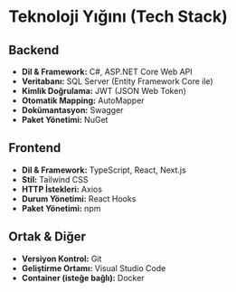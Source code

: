 # Teknoloji Yığını (Tech Stack)

## Backend
- **Dil & Framework:** C#, ASP.NET Core Web API
- **Veritabanı:** SQL Server (Entity Framework Core ile)
- **Kimlik Doğrulama:** JWT (JSON Web Token)
- **Otomatik Mapping:** AutoMapper
- **Dokümantasyon:** Swagger
- **Paket Yönetimi:** NuGet

## Frontend
- **Dil & Framework:** TypeScript, React, Next.js
- **Stil:** Tailwind CSS
- **HTTP İstekleri:** Axios
- **Durum Yönetimi:** React Hooks
- **Paket Yönetimi:** npm

## Ortak & Diğer
- **Versiyon Kontrol:** Git
- **Geliştirme Ortamı:** Visual Studio Code
- **Container (isteğe bağlı):** Docker
